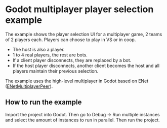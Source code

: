 # Godot multiplayer player selection example

The example shows the player selection UI for a multiplayer game, 2 teams of 2
players each. Players can choose to play in VS or in coop.

- The host is also a player.
- 1 to 4 real players, the rest are bots.
- If a client player disconnects, they are replaced by a bot.
- If the host player disconnects, another client becomes the host  and all
  players maintain their previous selection.

The example uses the high-level multiplayer in Godot based on ENet
([ENetMultiplayerPeer](https://docs.godotengine.org/en/stable/classes/class_enetmultiplayerpeer.html#class-enetmultiplayerpeer)).

## How to run the example
Import the project into Godot. Then go to Debug -> Run multiple instances and
select the amount of instances to run in parallel. Then run the project.
